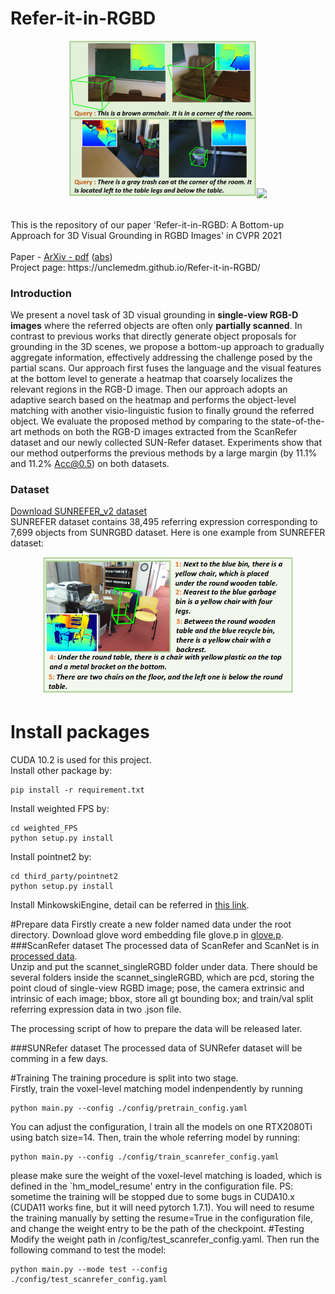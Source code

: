 # Refer-it-in-RGBD
<p align="center"><img src="docs/teaser.png" width="300px"/><img src="docs/projectpage.gif" width="330px"></p></br>
This is the repository of our paper 'Refer-it-in-RGBD: A Bottom-up Approach for 3D Visual Grounding in RGBD Images' in CVPR 2021</br>
<br>
Paper - <a href="https://arxiv.org/pdf/2103.07894" target="__blank">ArXiv - pdf</a> (<a href="https://arxiv.org/abs/2103.07894" target="__blank">abs</a>) 
<br>
Project page: https://unclemedm.github.io/Refer-it-in-RGBD/ <br>

### Introduction
We present a novel task of 3D visual grounding in <b>single-view RGB-D images</b> where the referred objects are often only <b>partially scanned</b>. 
In contrast to previous works that directly generate object proposals for grounding in the 3D scenes, we propose a bottom-up approach to gradually aggregate information, effectively addressing the challenge posed by the partial scans. 
Our approach first fuses the language and the visual features at the bottom level to generate a heatmap that coarsely localizes the relevant regions in the RGB-D image. Then our approach adopts an adaptive search based on the heatmap and performs the object-level matching with another visio-linguistic fusion to finally ground the referred object. 
We evaluate the proposed method by comparing to the state-of-the-art methods on both the RGB-D images extracted from the ScanRefer dataset and our newly collected SUN-Refer dataset. Experiments show that our method outperforms the previous methods by a large margin (by 11.1% and 11.2%  Acc@0.5) on both datasets.

### Dataset
<a href="https://unclemedm.github.io/Refer-it-in-RGBD/SUNREFER_v2.json">Download SUNREFER_v2 dataset</a><br>
SUNREFER dataset contains 38,495 referring expression corresponding to 7,699 objects from SUNRGBD dataset. Here is one example from SUNREFER dataset:
<p align="center"><img src="docs/dataset_example.png" width="400px"/></p>

# Install packages
CUDA 10.2 is used for this project. <br>
Install other package by:
```angular2
pip install -r requirement.txt
```
Install weighted FPS by:
```angular2
cd weighted_FPS
python setup.py install
```
Install pointnet2 by:
```angular2
cd third_party/pointnet2
python setup.py install
```
Install MinkowskiEngine, detail can be referred in <a href="https://github.com/NVIDIA/MinkowskiEngine" target="__blank">this link</a>.

#Prepare data
Firstly create a new folder named data under the root directory. Download glove word embedding file glove.p in <a href='http://kaldir.vc.in.tum.de/glove.p' target='__bland'> glove.p</a>.
###ScanRefer dataset
The processed data of ScanRefer and ScanNet is in <a href="https://cuhko365-my.sharepoint.com/:f:/g/personal/115010192_link_cuhk_edu_cn/EpdaZpFCBNBKsV2LxMhf7ckBQiMSv5g6_dBb0bAV2kYRhQ?e=6fP2ri" target="__blank"> processed data</a>.
<br>
 Unzip and put the scannet_singleRGBD folder under data. There should be several folders inside the scannet_singleRGBD,
 which are pcd, storing the point cloud of single-view RGBD image; pose, the camera extrinsic and intrinsic of each image; bbox, store all gt bounding box; and train/val split referring expression data in two .json file.
 

The processing script of how to prepare the data will be released later.

###SUNRefer dataset
The processed data of SUNRefer dataset will be comming in a few days.

#Training
The training procedure is split into two stage.<br>
Firstly, train the voxel-level matching model indenpendently by running
```angular2
python main.py --config ./config/pretrain_config.yaml
```
You can adjust the configuration, I train all the models on one RTX2080Ti using batch size=14.
Then, train the whole referring model by running:
```angular2
python main.py --config ./config/train_scanrefer_config.yaml
```
please make sure the weight of the voxel-level matching is loaded, which is defined in the
`hm_model_resume' entry in the configuration file.
PS: sometime the training will be stopped due to some bugs in CUDA10.x (CUDA11 works fine, but it will need pytorch 1.7.1). You will need to resume the training manually
by setting the resume=True in the configuration file, and change the weight entry to be the path of the checkpoint.
#Testing
Modify the weight path in /config/test_scanrefer_config.yaml. Then run the following command to test the model:
```angular2
python main.py --mode test --config ./config/test_scanrefer_config.yaml
```
